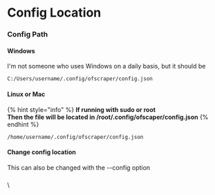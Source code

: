# Config Location

### Config Path

#### Windows

I'm not someone who uses Windows on a daily basis, but it should be

```
C:/Users/username/.config/ofscraper/config.json
```

#### Linux or Mac

{% hint style="info" %}
**If running with sudo or root** \
**Then the file will be located in /root/.config/ofscaper/config.json**
{% endhint %}

```
/home/username/.config/ofscraper/config.json
```

#### Change config location

This can also be changed with the --config option

###

\
